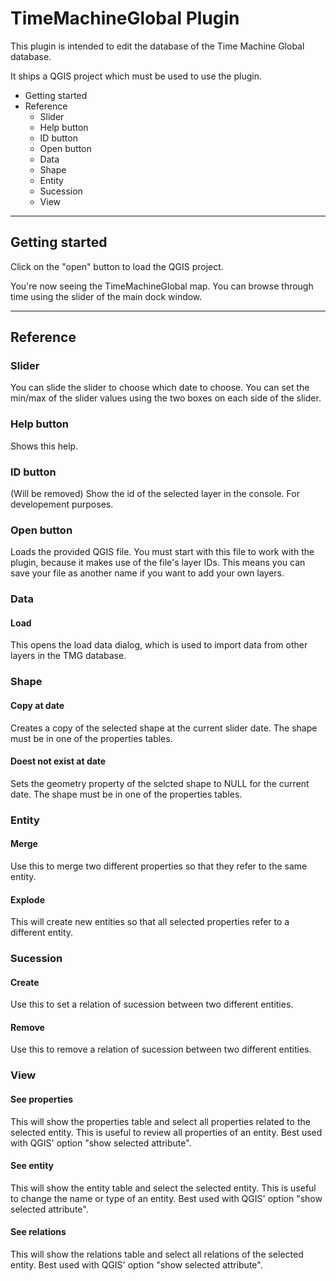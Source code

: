 # TimeMachineGlobal Plugin

This plugin is intended to edit the database of the Time Machine Global database.

It ships a QGIS project which must be used to use the plugin.

<!-- MarkdownTOC depth=3 -->

- Getting started
- Reference
    - Slider
    - Help button
    - ID button
    - Open button
    - Data
    - Shape
    - Entity
    - Sucession
    - View

<!-- /MarkdownTOC -->

---------

## Getting started

Click on the "open" button to load the QGIS project.

You're now seeing the TimeMachineGlobal map. You can browse through time using the slider of the main dock window.

---------

## Reference

### Slider

You can slide the slider to choose which date to choose. You can set the min/max of the slider values using the two boxes on each side of the slider.


### Help button

Shows this help.


### ID button

(Will be removed) Show the id of the selected layer in the console. For developement purposes.


### Open button

Loads the provided QGIS file. You must start with this file to work with the plugin, because it makes use of the file's layer IDs. This means you can save your file as another name if you want to add your own layers.


### Data

#### Load

This opens the load data dialog, which is used to import data from other layers in the TMG database.


### Shape

#### Copy at date

Creates a copy of the selected shape at the current slider date. The shape must be in one of the properties tables.

#### Doest not exist at date

Sets the geometry property of the selcted shape to NULL for the current date. The shape must be in one of the properties tables.


### Entity

#### Merge

Use this to merge two different properties so that they refer to the same entity.

#### Explode

This will create new entities so that all selected properties refer to a different entity.


### Sucession

#### Create

Use this to set a relation of sucession between two different entities.

#### Remove

Use this to remove a relation of sucession between two different entities.



### View

#### See properties

This will show the properties table and select all properties related to the selected entity. This is useful to review all properties of an entity. Best used with QGIS' option "show selected attribute".

#### See entity

This will show the entity table and select the selected entity. This is useful to change the name or type of an entity. Best used with QGIS' option "show selected attribute".

#### See relations

This will show the relations table and select all relations of the selected entity. Best used with QGIS' option "show selected attribute".
